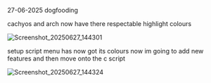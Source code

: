 27-06-2025 dogfooding

cachyos and arch now have there respectable highlight colours

![Screenshot_20250627_144301](https://github.com/user-attachments/assets/8184b10b-2198-4610-8b01-8134d5ef113b)

setup script menu has now got its colours now im going to add new features and then move onto the c script

![Screenshot_20250627_144324](https://github.com/user-attachments/assets/2fec89a6-8500-4b19-8e99-0bcf512d7e9d)
